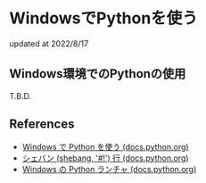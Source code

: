 # WindowsでPythonを使う
updated at 2022/8/17

## Windows環境でのPythonの使用

T.B.D.

## References

* [Windows で Python を使う (docs.python.org)](https://docs.python.org/ja/3/using/windows.html)
* [シェバン (shebang, '#!') 行 (docs.python.org)](https://docs.python.org/ja/3/using/windows.html#shebang-lines)
* [Windows の Python ランチャ (docs.python.org)](https://docs.python.org/ja/3/using/windows.html#python-launcher-for-windows)
